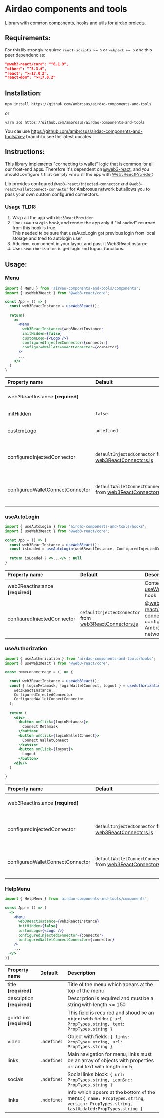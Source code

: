 # Airdao components and tools
Library with common components, hooks and utils for airdao projects.

## Requirements:
For this lib strongly required
```react-scripts >= 5``` or ```webpack >= 5```
and this peer dependencies:

``` .json
"@web3-react/core": "^6.1.9",
"ethers": "^5.3.0",
"react": ">=17.0.2",
"react-dom": ">=17.0.2"
```

## Installation:
``` 
npm install https://github.com/ambrosus/airdao-components-and-tools
```
or
```
yarn add https://github.com/ambrosus/airdao-components-and-tools
```
You can use https://github.com/ambrosus/airdao-components-and-tools#dev branch to see the latest updates

## Instructions:
This library implements "connecting to wallet" logic that is common for all our front-end apps.
Therefore it's dependent on [@web3-react](https://github.com/Uniswap/web3-react), and you should 
configure it first (simply wrap all the app with [Web3ReactProvider](https://github.com/Uniswap/web3-react/tree/v6/docs#web3reactprovider))

Lib provides configured ```@web3-react/injected-connector``` and ```@web3-react/walletconnect-connector``` 
for Ambrosus network but allows you to pass your own custom configured connectors.

### Usage TLDR:
1. Wrap all the app with ```Web3ReactProvider```
2. Use ```useAutoLogin``` hook, and render the app only if "isLoaded" returned from this hook is true. \
This needed to be sure that useAutoLogin got previous login from local storage and tried to autologin user
3. Add ```Menu``` component in your layout and pass it Web3ReactInstance
4. Use ```useAuthorization``` to get login and logout functions.

## Usage:
### Menu
```jsx
import { Menu } from 'airdao-components-and-tools/components';
import { useWeb3React } from '@web3-react/core';

const App = () => {
  const web3ReactInstance = useWeb3React();
  
  return(
    <>
      <Menu 
        web3ReactInstance={web3ReactInstance}
        initHidden={false}
        customLogo={<Logo />}
        configuredInjectedConnector={connector}
        configuredWalletConnectConnector={connector}
      />
      ...
    </>
  )
}
```
| Property name |  Default |  Description |
|:-----|:-----------| :------ |
| web3ReactInstance **[required]**  |  | Context from [useWeb3React()](https://github.com/Uniswap/web3-react/tree/v6/docs#useweb3react) hook |
| initHidden   |  ```false```   | Menu would appear closed as default
| customLogo   | ```undefined``` | Custom components to be shown as logo at top left
| configuredInjectedConnector   | ```defaultInjectedConnector``` from [web3ReactConnectors.js](src/utils/web3ReactConnectors.js)  | [@web3-react/injected-connector](https://github.com/Uniswap/web3-react/blob/v6/docs/connectors/injected.md) configured for Ambrosus network
| configuredWalletConnectConnector   | ```defaultWalletConnectConnector``` from [web3ReactConnectors.js](src/utils/web3ReactConnectors.js)  | [@web3-react/walletconnect-connector](https://github.com/Uniswap/web3-react/blob/v6/docs/connectors/walletconnect.md) configured for Ambrosus network

### useAutoLogin
```jsx
import { useAutoLogin } from 'airdao-components-and-tools/hooks';
import { useWeb3React } from '@web3-react/core';

const App = () => {
  const web3ReactInstance = useWeb3React();
  const isLoaded = useAutoLogin(web3ReactInstance, ConfiguredInjectedConnector);
  
  return isLoaded ? <>...</> : null
}
```
| Property name |  Default |  Description |
|:-----|:-----------| :------ |
| web3ReactInstance **[required]**  |  | Context from [useWeb3React()](https://github.com/Uniswap/web3-react/tree/v6/docs#useweb3react) hook |
| configuredInjectedConnector   | ```defaultInjectedConnector``` from [web3ReactConnectors.js](utils/web3ReactConnectors.js)  | [@web3-react/injected-connector](https://github.com/Uniswap/web3-react/blob/v6/docs/connectors/injected.md) configured for Ambrosus network

### useAuthorization
```jsx
import { useAuthorization } from 'airdao-components-and-tools/hooks';
import { useWeb3React } from '@web3-react/core';

const SomeConnectPage = () => {

  const web3ReactInstance = useWeb3React();
  const { loginMetamask, loginWalletConnect, logout } = useAuthorization(
    web3ReactInstance,
    ConfiguredInjectedConnector,
    ConfiguredWalletConnectConnector
  );
  
  return (
    <div>
      <button onClick={loginMetamask}>
        Connect Metamask
      </button>
      <button onClick={loginWalletConnect}>
        Connect WalletConnect
      </button>
      <button onClick={logout}>
        Logout
      </button>
    <div/>
  )
  
}
```
| Property name |  Default |  Description |
|:-----|:-----------| :------ |
| web3ReactInstance **[required]**  |  | Context from [useWeb3React()](https://github.com/Uniswap/web3-react/tree/v6/docs#useweb3react) hook |
| configuredInjectedConnector   | ```defaultInjectedConnector``` from [web3ReactConnectors.js](utils/web3ReactConnectors.js)  | [@web3-react/injected-connector](https://github.com/Uniswap/web3-react/blob/v6/docs/connectors/injected.md) configured for Ambrosus network
| configuredWalletConnectConnector   | ```defaultWalletConnectConnector``` from [web3ReactConnectors.js](utils/web3ReactConnectors.js)  | [@web3-react/walletconnect-connector](https://github.com/Uniswap/web3-react/blob/v6/docs/connectors/walletconnect.md) configured for Ambrosus network


### HelpMenu
```jsx
import { HelpMenu } from 'airdao-components-and-tools/components';

const App = () => (
  <>
    <Menu 
      web3ReactInstance={web3ReactInstance}
      initHidden={false}
      customLogo={<Logo />}
      configuredInjectedConnector={connector}
      configuredWalletConnectConnector={connector}
    />
    ...
  </>
)}
```
| Property name |  Default |  Description |
|:-----|:-----------| :------ |
| title **[required]**  |  | Title of the menu which apears at the top of the menu |
| description **[required]**  |  | Description is required and must be a string with length <= 150
| guideLink **[required]**  |  |  This field is required and shoud be an object with fields: ```{ url: PropTypes.string, text: PropTypes.string }```
| video   | ```undefined```  | Object with fields: ```{ links: PropTypes.string, url: PropTypes.string }```
| links   | ```undefined```  | Main navigation for menu, links must be an array of objects with properties url and text with length <= 5
| socials   | ```undefined```  | Social links block: ```{ url: PropTypes.string, iconSrc: PropTypes.string }```
| links   | ```undefined```  | Info which apears at the bottom of the menu: ```{ name: PropTypes.string, version: PropTypes.string, lastUpdated:PropTypes.string }```



